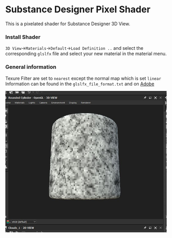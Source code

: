 # Substance Designer Pixel Shader

This is a pixelated shader for Substance Designer 3D View.

### Install Shader
`3D View`->`Materials`->`Default`->`Load Definition ..` and select the corresponding `glslfx` file and select your new
material in the material menu.

### General information

Texure Filter are set to `nearest` except the normal map which is set `linear`
Information can be found in the `glslfx_file_format.txt` and on [Adobe](https://helpx.adobe.com/substance-3d-designer/interface/3d-view/glslfx-shaders.html)


![Pixelated 3D View](/images/pixelated_3D_View.jpg)


